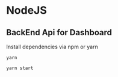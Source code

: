 # NodeJS

## BackEnd Api for Dashboard 

 Install dependencies via npm or yarn
```shell
yarn
```
```shell
yarn start
